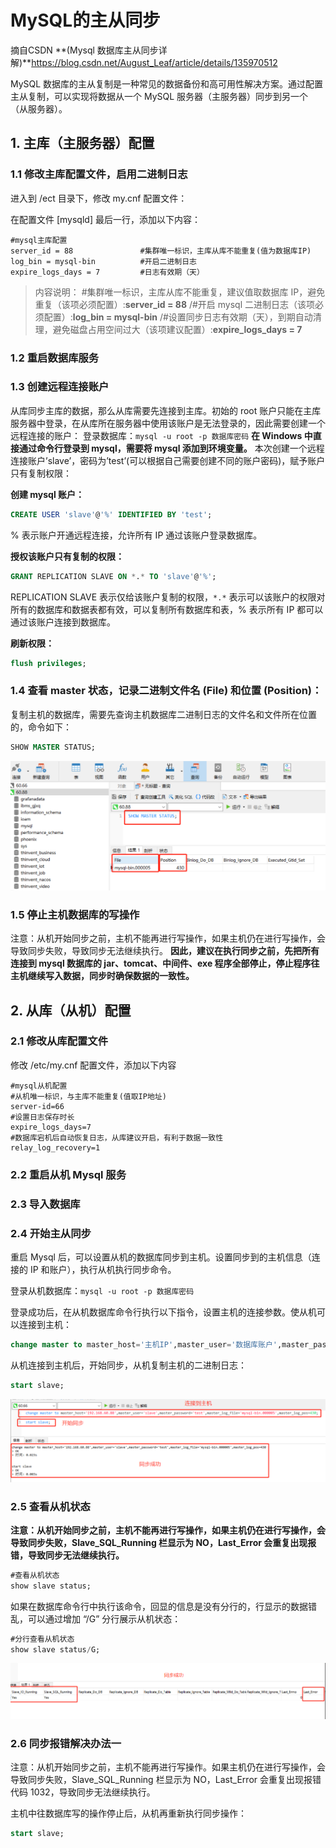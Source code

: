 # MySQL的主从同步

摘自CSDN    **(Mysql 数据库主从同步详解)**https://blog.csdn.net/August_Leaf/article/details/135970512

MySQL 数据库的主从复制是一种常见的数据备份和高可用性解决方案。通过配置主从复制，可以实现将数据从一个 MySQL 服务器（主服务器）同步到另一个（从服务器）。



## 1. 主库（主服务器）配置

### 1.1 修改主库配置文件，启用二进制日志

进入到 /ect 目录下，修改 my.cnf 配置文件：

在配置文件 [mysqld] 最后一行，添加以下内容：

```
#mysql主库配置
server_id = 88               #集群唯一标识，主库从库不能重复(值为数据库IP)
log_bin = mysql-bin          #开启二进制日志
expire_logs_days = 7         #日志有效期（天）
```

> 内容说明：
> #集群唯一标识，主库从库不能重复，建议值取数据库 IP，避免重复（该项必须配置）:**server_id = 88**
> /#开启 mysql 二进制日志（该项必须配置）:**log_bin = mysql-bin**
> /#设置同步日志有效期（天），到期自动清理，避免磁盘占用空间过大（该项建议配置）:**expire_logs_days = 7**



### 1.2 重启数据库服务

### 1.3 创建远程连接账户

从库同步主库的数据，那么从库需要先连接到主库。初始的 root 账户只能在主库服务器中登录，在从库所在服务器中使用该账户是无法登录的，因此需要创建一个远程连接的账户：
登录数据库：`mysql -u root -p 数据库密码`
**在 Windows 中直接通过命令行登录到 mysql，需要将 mysql 添加到环境变量。**
本次创建一个远程连接账户’slave’，密码为’test’(可以根据自己需要创建不同的账户密码)，赋予账户只有复制权限：

**创建 mysql 账户：**

```sql
CREATE USER 'slave'@'%' IDENTIFIED BY 'test';
```

% 表示账户开通远程连接，允许所有 IP 通过该账户登录数据库。

**授权该账户只有复制的权限：**

```sql
GRANT REPLICATION SLAVE ON *.* TO 'slave'@'%';
```

REPLICATION SLAVE 表示仅给该账户复制的权限，`*.*` 表示可以该账户的权限对所有的数据库和数据表都有效，可以复制所有数据库和表，% 表示所有 IP 都可以通过该账户连接到数据库。

**刷新权限：**

```sql
flush privileges; 
```



### 1.4 查看 master 状态，记录二进制文件名 (File) 和位置 (Position)：

复制主机的数据库，需要先查询主机数据库二进制日志的文件名和文件所在位置的，命令如下：

```sql
SHOW MASTER STATUS;
```

<img src="../../public/images/image-20240625142816838.png" alt="image-20240625142816838" style="zoom:50%;" />

### 1.5 停止主机数据库的写操作

注意：从机开始同步之前，主机不能再进行写操作，如果主机仍在进行写操作，会导致同步失败，导致同步无法继续执行。
**因此，建议在执行同步之前，先把所有连接到 mysql 数据库的 jar、tomcat、中间件、exe 程序全部停止，停止程序往主机继续写入数据，同步时确保数据的一致性。**



## 2. 从库（从机）配置

### 2.1 修改从库配置文件

修改 /etc/my.cnf 配置文件，添加以下内容

```
#mysql从机配置
#从机唯一标识，与主库不能重复(值取IP地址)
server-id=66
#设置日志保存时长
expire_logs_days=7
#数据库宕机后自动恢复日志，从库建议开启，有利于数据一致性
relay_log_recovery=1
```

### 2.2 重启从机 Mysql 服务

### 2.3 导入数据库

### 2.4 开始主从同步

重启 Mysql 后，可以设置从机的数据库同步到主机。设置同步到的主机信息（连接的 IP 和账户），执行从机执行同步命令。

登录从机数据库：`mysql -u root -p 数据库密码`

登录成功后，在从机数据库命令行执行以下指令，设置主机的连接参数。使从机可以连接到主机：

```sql
change master to master_host='主机IP',master_user='数据库账户',master_password='数据库密码',master_log_file='数据库二进制文件',master_log_pos=文件位置参数;
```

从机连接到主机后，开始同步，从机复制主机的二进制日志：

```sql
start slave;
```

<img src="../../public/images/image-20240625143130634.png" alt="image-20240625143130634" style="zoom: 50%;" />

### 2.5 查看从机状态

**注意：从机开始同步之前，主机不能再进行写操作，如果主机仍在进行写操作，会导致同步失败，Slave_SQL_Running 栏显示为 NO，Last_Error 会重复出现报错，导致同步无法继续执行。**

```sql
#查看从机状态
show slave status;
```

如果在数据库命令行中执行该命令，回显的信息是没有分行的，行显示的数据错乱，可以通过增加 “/G” 分行展示从机状态：

```sql
#分行查看从机状态
show slave status/G;
```

<img src="../../public/images/image-20240625143228760.png" alt="image-20240625143228760" style="zoom:50%;" />

### 2.6 同步报错解决办法一

注意：从机开始同步之前，主机不能再进行写操作。如果主机仍在进行写操作，会导致同步失败，Slave_SQL_Running 栏显示为 NO，Last_Error 会重复出现报错代码 1032，导致同步无法继续执行。

主机中往数据库写的操作停止后，从机再重新执行同步操作：

```sql
start slave;
```

